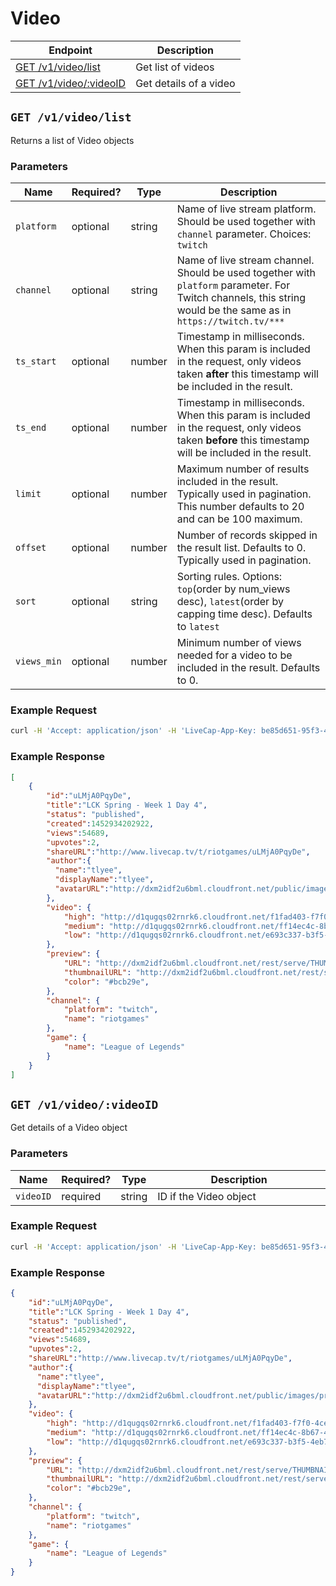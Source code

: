 # Video

| Endpoint | Description |
| ---- | --------------- |
| [GET /v1/video/list](/v1/video.md#list-videos) | Get list of videos |
| [GET /v1/video/:videoID](/v1/video.md#get-video) | Get details of a video |

## `GET /v1/video/list`

Returns a list of Video objects

### Parameters

<table>
    <thead>
        <tr>
            <th>Name</th>
            <th>Required?</th>
            <th width="50">Type</th>
            <th width=100%>Description</th>
        </tr>
    </thead>
    <tbody>
        <tr>
            <td><code>platform</code></td>
            <td>optional</td>
            <td>string</td>
            <td>Name of live stream platform. Should be used together with <code>channel</code> parameter. Choices: <code>twitch</code></td>
        </tr>
        <tr>
            <td><code>channel</code></td>
            <td>optional</td>
            <td>string</td>
            <td>Name of live stream channel. Should be used together with <code>platform</code> parameter. For Twitch channels, this string would be the same as in <code>https://twitch.tv/***</code></td>
        </tr>
        <tr>
            <td><code>ts_start</code></td>
            <td>optional</td>
            <td>number</td>
            <td>Timestamp in milliseconds. When this param is included in the request, only videos taken <b>after</b> this timestamp will be included in the result.</td>
        </tr>
        <tr>
            <td><code>ts_end</code></td>
            <td>optional</td>
            <td>number</td>
            <td>Timestamp in milliseconds. When this param is included in the request, only videos taken <b>before</b> this timestamp will be included in the result.</td>
        </tr>
        <tr>
            <td><code>limit</code></td>
            <td>optional</td>
            <td>number</td>
            <td>Maximum number of results included in the result. Typically used in pagination. This number defaults to 20 and can be 100 maximum.</td>
        </tr>
        <tr>
            <td><code>offset</code></td>
            <td>optional</td>
            <td>number</td>
            <td>Number of records skipped in the result list. Defaults to 0. Typically used in pagination.</td>
        </tr>
        <tr>
            <td><code>sort</code></td>
            <td>optional</td>
            <td>string</td>
            <td>Sorting rules. Options: <code>top</code>(order by num_views desc), <code>latest</code>(order by capping time desc). Defaults to <code>latest</code></td>
        </tr>
        <tr>
            <td><code>views_min</code></td>
            <td>optional</td>
            <td>number</td>
            <td>Minimum number of views needed for a video to be included in the result. Defaults to 0.</td>
        </tr>
    </tbody>
</table>

### Example Request

```bash
curl -H 'Accept: application/json' -H 'LiveCap-App-Key: be85d651-95f3-4d2d-b587-2e86b39ab142' -H 'LiveCap-Access-Token: c77ca215-8a83-4888-afe4-06d53034e4c8' -XGET 'https://api.livecap.tv/v1/video?platform=twitch&channel=riotgames'
```

### Example Response

```json
[
    {  
        "id":"uLMjA0PqyDe",
        "title":"LCK Spring - Week 1 Day 4",
        "status": "published",
        "created":1452934202922,
        "views":54689,
        "upvotes":2,
        "shareURL":"http://www.livecap.tv/t/riotgames/uLMjA0PqyDe",
        "author":{  
          "name":"tlyee",
          "displayName":"tlyee",
          "avatarURL":"http://dxm2idf2u6bml.cloudfront.net/public/images/profile.jpg"
        },
        "video": {
            "high": "http://d1qugqs02rnrk6.cloudfront.net/f1fad403-f7f0-4cee-83a5-80f2a6446c84.mp4",
            "medium": "http://d1qugqs02rnrk6.cloudfront.net/ff14ec4c-8b67-47ee-b4a6-9849646372e2.mp4",
            "low": "http://d1qugqs02rnrk6.cloudfront.net/e693c337-b3f5-4eb7-876d-751e993484ed.mp4"
        },
        "preview": {
            "URL": "http://dxm2idf2u6bml.cloudfront.net/rest/serve/THUMBNAILS/d1256087-5f36-4278-91b0-fc2814d54648.jpg",
            "thumbnailURL": "http://dxm2idf2u6bml.cloudfront.net/rest/serve/THUMBNAILS/d1256087-5f36-4278-91b0-fc2814d54648.jpg?width=350",
            "color": "#bcb29e",
        },
        "channel": {
            "platform": "twitch",
            "name": "riotgames"
        },
        "game": {
            "name": "League of Legends"
        }
    }
]   
```

## `GET /v1/video/:videoID`

Get details of a Video object

### Parameters

<table>
    <thead>
        <tr>
            <th>Name</th>
            <th>Required?</th>
            <th width="50">Type</th>
            <th width=100%>Description</th>
        </tr>
    </thead>
    <tbody>
        <tr>
            <td><code>videoID</code></td>
            <td>required</td>
            <td>string</td>
            <td>ID if the Video object</td>
        </tr>
    </tbody>
</table>

### Example Request

```bash
curl -H 'Accept: application/json' -H 'LiveCap-App-Key: be85d651-95f3-4d2d-b587-2e86b39ab142' -H 'LiveCap-Access-Token: c77ca215-8a83-4888-afe4-06d53034e4c8' -XGET 'https://api.livecap.tv/v1/video/uLMjA0PqyDe'
```

### Example Response

```json
{  
    "id":"uLMjA0PqyDe",
    "title":"LCK Spring - Week 1 Day 4",
    "status": "published",
    "created":1452934202922,
    "views":54689,
    "upvotes":2,
    "shareURL":"http://www.livecap.tv/t/riotgames/uLMjA0PqyDe",
    "author":{  
      "name":"tlyee",
      "displayName":"tlyee",
      "avatarURL":"http://dxm2idf2u6bml.cloudfront.net/public/images/profile.jpg"
    },
    "video": {
        "high": "http://d1qugqs02rnrk6.cloudfront.net/f1fad403-f7f0-4cee-83a5-80f2a6446c84.mp4",
        "medium": "http://d1qugqs02rnrk6.cloudfront.net/ff14ec4c-8b67-47ee-b4a6-9849646372e2.mp4",
        "low": "http://d1qugqs02rnrk6.cloudfront.net/e693c337-b3f5-4eb7-876d-751e993484ed.mp4"
    },
    "preview": {
        "URL": "http://dxm2idf2u6bml.cloudfront.net/rest/serve/THUMBNAILS/d1256087-5f36-4278-91b0-fc2814d54648.jpg",
        "thumbnailURL": "http://dxm2idf2u6bml.cloudfront.net/rest/serve/THUMBNAILS/d1256087-5f36-4278-91b0-fc2814d54648.jpg?width=350",
        "color": "#bcb29e",
    },
    "channel": {
        "platform": "twitch",
        "name": "riotgames"
    },
    "game": {
        "name": "League of Legends"
    }
}   
```

